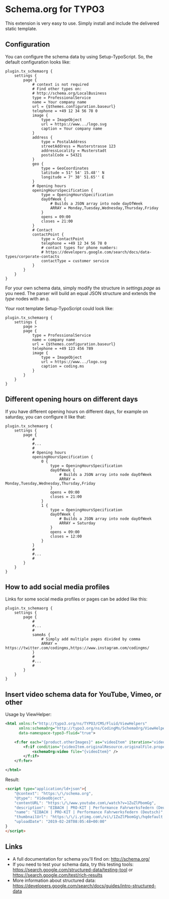 # Schema.org for TYPO3

This extension is very easy to use. Simply install and include the delivered static template.

## Configuration

You can configure the schema data by using Setup-TypoScript. So, the default configuration looks like:

```typo3_typoscript
plugin.tx_schemaorg {
	settings {
		page {
			# context is not required
			# Find other types on:
			# http://schema.org/LocalBusiness
			type = ProfessionalService
			name = Your company name
			url = {$themes.configuration.baseurl}
			telephone = +49 12 34 56 78 0
			image {
				type = ImageObject
				url = https://www.../logo.svg
				caption = Your company name
			}
			address {
				type = PostalAddress
				streetAddress = Musterstrasse 123
				addressLocality = Musterstadt
				postalCode = 54321
			}
			geo {
				type = GeoCoordinates
				latitude = 51° 54' 15.48'' N
				longitude = 7° 38' 51.65'' E
			}
			# Opening hours
			openingHoursSpecification {
				type = OpeningHoursSpecification
				dayOfWeek {
					# Builds a JSON array into node dayOfWeek
					ARRAY = Monday,Tuesday,Wednesday,Thursday,Friday
				}
				opens = 09:00
				closes = 21:00
			}
			# Contact
			contactPoint {
				type = ContactPoint
				telephone = +49 12 34 56 78 0
				# contact types for phone numbers:
				# https://developers.google.com/search/docs/data-types/corporate-contacts
				contactType = customer service
			}
		}
	}
}
```

For your own schema data, simply modify the structure in *settings.page* as you need. The parser will build an equal JSON structure and extends the *type* nodes with an `@`.

Your root template Setup-TypoScript could look like:

```typo3_typoscript
plugin.tx_schemaorg {
    settings {
        page >
        page {
            type = ProfessionalService
            name = company name
            url = {$themes.configuration.baseurl}
            telephone = +49 123 456 789
            image {
                type = ImageObject
                url = https://www.../logo.svg
                caption = coding.ms
            }
        }
    }
}
```

## Different opening hours on different days

If you have different opening hours on different days, for example on saturday, you can configure it like that:

```typo3_typoscript
plugin.tx_schemaorg {
	settings {
		page {
			#
			#...
			#
			# Opening hours
			openingHoursSpecification {
				0 {
					type = OpeningHoursSpecification
					dayOfWeek {
						# Builds a JSON array into node dayOfWeek
						ARRAY = Monday,Tuesday,Wednesday,Thursday,Friday
					}
					opens = 09:00
					closes = 21:00
				}
				1 {
					type = OpeningHoursSpecification
					dayOfWeek {
						# Builds a JSON array into node dayOfWeek
						ARRAY = Saturday
					}
					opens = 09:00
					closes = 12:00
				}
			}
			#
			#...
			#
		}
	}
}
```


## How to add social media profiles

Links for some social media profiles or pages can be added like this:

```typo3_typoscript
plugin.tx_schemaorg {
	settings {
		page {
			#
			#...
			#
			sameAs {
				# Simply add multiple pages divided by comma
				ARRAY = https://twitter.com/codingms,https://www.instagram.com/codingms/
			}
			#
			#...
			#
		}
	}
}
```



## Insert video schema data for YouTube, Vimeo, or other

Usage by ViewHelper:

```xml
<html xmlns:f="http://typo3.org/ns/TYPO3/CMS/Fluid/ViewHelpers"
      xmlns:schemaOrg="http://typo3.org/ns/CodingMs/SchemaOrg/ViewHelpers"
      data-namespace-typo3-fluid="true">

    <f:for each="{product.otherImages}" as="videoItem" iteration="videoItemsIteration">
        <f:if condition="{videoItem.originalResource.originalFile.properties.mime_type} === 'video/youtube'">
            <schemaOrg:video file="{videoItem}" />
        </f:if>
    </f:for>

</html>
```

Result:

```html
<script type="application/ld+json">{
    "@context": "https:\/\/schema.org",
    "@type": "VideoObject",
    "contentURL": "https:\/\/www.youtube.com\/watch?v=1ZuZlPbomGg",
    "description": "EIBACH | PRO-KIT | Performance Fahrwerksfedern (Deutsch)",
    "name": "EIBACH | PRO-KIT | Performance Fahrwerksfedern (Deutsch)",
    "thumbnailUrl": "https:\/\/i.ytimg.com\/vi\/1ZuZlPbomGg\/hqdefault.jpg",
    "uploadDate": "2019-02-28T08:05:48+00:00"
}
</script>
```



## Links

*   A full documentation for schema you'll find on: http://schema.org/
*   If you need to test your schema data, try this testing tools: https://search.google.com/structured-data/testing-tool or https://search.google.com/test/rich-results
*   More information about structured data: https://developers.google.com/search/docs/guides/intro-structured-data
